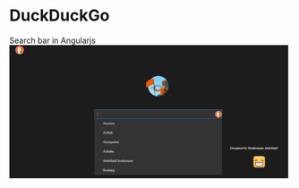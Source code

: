 # DuckDuckGo
Search bar in Angularjs
![image](https://github.com/davidlotfi/DuckDuckGo/blob/master/imag.png)

